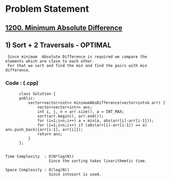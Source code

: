 # Problem Statement

## [1200. Minimum Absolute Difference](https://leetcode.com/problems/minimum-absolute-difference/)


## 1)  Sort + 2 Traversals - OPTIMAL

     Since minimum  Absolute Difference is required we compare the elements which are close to each other.
     For that we sort and find the min and find the pairs with min difference.
  
        
   ### Code : (.cpp)  
      
          class Solution {
          public:
              vector<vector<int>> minimumAbsDifference(vector<int>& arr) {
                  vector<vector<int>> ans;
                  int i, j, n = arr.size(), a = INT_MAX;
                  sort(arr.begin(), arr.end());
                  for (i=1;i<n;i++) a = min(a, abs(arr[i]-arr[i-1]));
                  for (i=1;i<n;i++) if (abs(arr[i]-arr[i-1]) == a) ans.push_back({arr[i-1], arr[i]});
                  return ans;
              }
          };
  

    Time Complexity  : O(N*log(N))
                       Since the sorting takes linarithmetic time.

    Space Complexity : O(log(N))
                       Since intosort is used.
